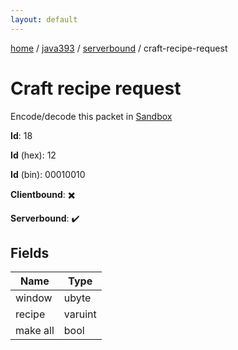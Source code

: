 ```yaml
---
layout: default
---
```


[home](/)  /  [java393](/protocol/java393)  /  [serverbound](/protocol/java393/serverbound)  /  craft-recipe-request

# Craft recipe request

Encode/decode this packet in [Sandbox](../../../sandbox/java393#Serverbound.CraftRecipeRequest)

**Id**: 18

**Id** (hex): 12

**Id** (bin): 00010010

**Clientbound**: ✖️

**Serverbound**: ✔️

## Fields

Name | Type
---|---
window | ubyte
recipe | varuint
make all | bool
